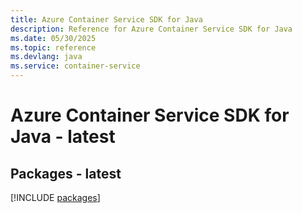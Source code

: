 ```yaml
---
title: Azure Container Service SDK for Java
description: Reference for Azure Container Service SDK for Java
ms.date: 05/30/2025
ms.topic: reference
ms.devlang: java
ms.service: container-service
---
```

# Azure Container Service SDK for Java - latest
## Packages - latest
[!INCLUDE [packages](container-service-index.md)]